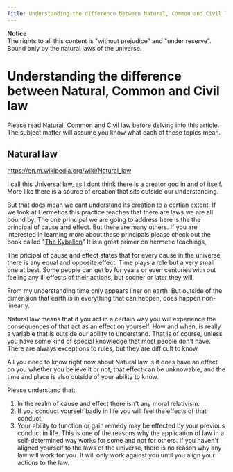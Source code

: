 ```yaml
---
Title: Understanding the difference between Natural, Common and Civil law
---
```


**Notice**  
The rights to all this content is  "without prejudice" and "under reserve". Bound only by the natural laws of the universe.

# Understanding the difference between Natural, Common and Civil law

Please read [Natural, Common and Civil](../law/law-types.md) law before delving into this article. The subject matter will assume you know what each of these topics mean.

## Natural law

https://en.m.wikipedia.org/wiki/Natural_law

I call this Universal law, as I dont think there is a creator god in and of itself. More like there is a source of creation that sits outside our understanding.

But that does mean we cant understand its creation to a certian extent. If we look at Hermetics this practice teaches that there are laws we are all bound by. The one principal we are going to address here is the the principal of cause and effect. But there are many others. If you are interested in learning more about these principals please check out the book called "[The Kybalion](https://github.com/scottrlarson/greatwork/blob/master/documents/files/TheKybalion.pdf)" It is a great primer on hermetic teachings,

The pricipal of cause and effect states that for every cause in the universe there is any equal and opposite effect. Time plays a role but a very small one at best. Some people can get by for years or even centuries with out feeling any ill effects  of their actions, but sooner or later they will.

From my understanding time only appears liner on earth. But outside of the dimension that earth is in everything that can happen, does happen non-linearly.

Natural law means that if you act in a certain way you will experience the consequences of that act as an effect on yourself. How and when, is really a variable that is outside our ability to understand.  That is of course, unless you have some kind of special knowledge that most people don't have. There are always exceptions to rules, but they are difficult to know.

All you need to know right now about Natural law is it does have an effect on you whether you believe it or not, that effect can be unknowable, and the time and place is also outside of your ability to know. 

Please understand that:

1. In the realm of cause and effect there isn't any moral relativism.
2. If you conduct yourself badly in life you will feel the effects of that conduct.
3. Your ability to function or gain remedy may be effected by your previous conduct in life. This is one of the reasons why the application of law in a self-determined way works for some and not for others. If you haven't aligned yourself to the laws of the universe, there is no reason why any law will work for you. It will only work against you until you align your actions to the law.

